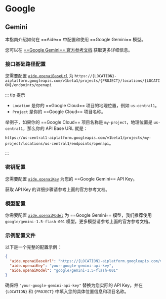 # Google

## Gemini

本指南介绍如何在 ==Aide== 中配置和使用 ==Google Gemini== 模型。

您可以在 [==Google Gemini== 官方参考文档](https://cloud.google.com/vertex-ai/generative-ai/docs/multimodal/call-gemini-using-openai-library) 获取更多详细信息。

### 接口基础路径配置

您需要配置 [`aide.openaiBaseUrl`](../configuration/openai-base-url.md) 为 `https://{LOCATION}-aiplatform.googleapis.com/v1beta1/projects/{PROJECT}/locations/{LOCATION}/endpoints/openapi`

::: tip 提示

- `Location` 是你的 ==Google Cloud== 项目的地理位置，例如 `us-central1`。
- `Project` 是你的 ==Google Cloud== 项目名称。

举例子，如果你的 ==Google Cloud== 项目名称是 `my-project`，地理位置是 `us-central1`，那么你的 API Base URL 就是：

`https://us-central1-aiplatform.googleapis.com/v1beta1/projects/my-project/locations/us-central1/endpoints/openapi`。

:::

### 密钥配置

您需要配置 [`aide.openaiKey`](../configuration/openai-key.md) 为您的 ==Google Gemini== API Key。

获取 API Key 的详细步骤请参考上面的官方参考文档。

### 模型配置

你需要配置 [`aide.openaiModel`](../configuration/openai-model.md) 为 ==Google Gemini== 模型，我们推荐使用 `google/gemini-1.5-flash-001` 模型。更多模型请参考上面的官方参考文档。

### 示例配置文件

以下是一个完整的配置示例：

```json
{
  "aide.openaiBaseUrl": "https://{LOCATION}-aiplatform.googleapis.com/v1beta1/projects/{PROJECT}/locations/{LOCATION}/endpoints/openapi",
  "aide.openaiKey": "your-google-gemini-api-key",
  "aide.openaiModel": "google/gemini-1.5-flash-001"
}
```

确保将 `"your-google-gemini-api-key"` 替换为您实际的 API Key，并在 `{LOCATION}` 和 `{PROJECT}` 中填入您的具体位置信息和项目名称。
